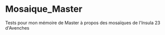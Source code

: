 # Mosaique_Master
Tests pour mon mémoire de Master à propos des mosaïques de l'Insula 23 d'Avenches
